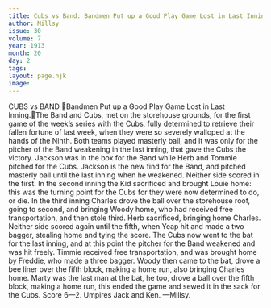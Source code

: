 ```yaml
---
title: Cubs vs Band: Bandmen Put up a Good Play Game Lost in Last Inning.
author: Millsy
issue: 30
volume: 7
year: 1913
month: 20
day: 2
tags:
layout: page.njk
image:
---
```

CUBS vs BAND Bandmen Put up a Good Play Game Lost in Last Inning.The Band and Cubs, met on the storehouse grounds, for the first game of the week’s series with the Cubs, fully determined to retrieve their fallen fortune of last week, when they were so severely walloped at the hands of the Ninth. Both teams played masterly ball, and it was only for the pitcher of the Band weakening in the last inning, that gave the Cubs the victory. Jackson was in the box for the Band while Herb and Tommie pitched for the Cubs. Jackson is the new find for the Band, and pitched masterly ball until the last inning when he weakened. Neither side scored in the first. In the second inning the Kid sacrificed and brought Louie home: this was the turning point for the Cubs for they were now determined to do, or die. In the third inning Charles drove the ball over the storehouse roof, going to second, and bringing Woody home, who had received free transportation, and then stole third. Herb sacrificed, bringing home Charles. Neither side scored again until the fifth, when Yeap hit and made a two bagger, stealing home and tying the score. The Cubs now went to the bat for the last inning, and at this point the pitcher for the Band weakened and was hit freely. Timmie received free transportation, and was brought home by Freddie, who made a three bagger. Woody then came to the bat, drove a bee liner over the fifth block, making a home run, also bringing Charles home. Marty was the last man at the bat, he too, drove a ball over the fifth block, making a home run, this ended the game and sewed it in the sack for the Cubs. Score 6—2. Umpires Jack and Ken. —Millsy. 
